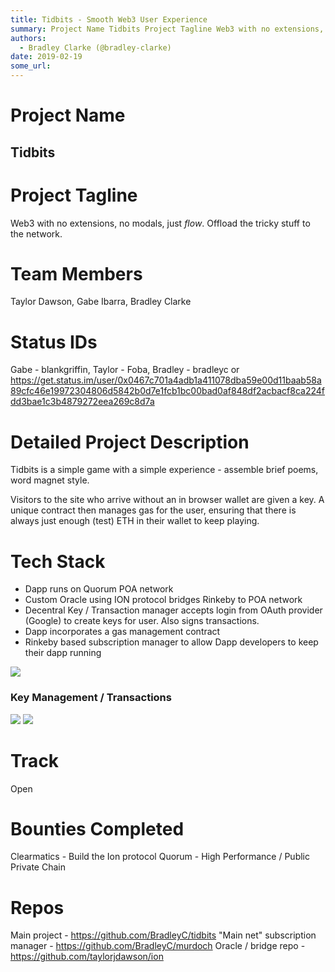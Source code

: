 ```yaml
---
title: Tidbits - Smooth Web3 User Experience
summary: Project Name Tidbits Project Tagline Web3 with no extensions, no modals, just flow. Offload the tricky stuff to the network. Team Members Taylor Dawson, Gabe Ibarra, Bradley Clarke Status IDs Gabe - blankgriffin, Taylor - Foba, Bradley - bradleyc or https-//get.status.im/user/0x0467c701a4adb1a411078dba59e00d11baab58a89cfc46e19972304806d5842b0d7e1fcb1bc00bad0af848df2acbacf8ca224fdd3bae1c3b4879272eea269c8d7a Detailed Project Description Tidbits is a simple game with a simple experience - assemble
authors:
  - Bradley Clarke (@bradley-clarke)
date: 2019-02-19
some_url: 
---
```


# Project Name
## Tidbits

# Project Tagline
Web3 with no extensions, no modals, just _flow_. Offload the tricky stuff to the network.

# Team Members
Taylor Dawson, Gabe Ibarra, Bradley Clarke

# Status IDs
Gabe - blankgriffin, Taylor - Foba, Bradley - bradleyc or https://get.status.im/user/0x0467c701a4adb1a411078dba59e00d11baab58a89cfc46e19972304806d5842b0d7e1fcb1bc00bad0af848df2acbacf8ca224fdd3bae1c3b4879272eea269c8d7a

# Detailed Project Description
Tidbits is a simple game with a simple experience - assemble brief poems, word magnet style. 

Visitors to the site who arrive without an in browser wallet are given a key. A unique contract then manages gas for the user, ensuring that there is always just enough (test) ETH in their wallet to keep playing. 

# Tech Stack
- Dapp runs on Quorum POA network
- Custom Oracle using ION protocol bridges Rinkeby to POA network
- Decentral Key / Transaction manager accepts login from OAuth provider (Google) to create keys for user. Also signs transactions.
- Dapp incorporates a gas management contract
- Rinkeby based subscription manager to allow Dapp developers to keep their dapp running

![](https://api.kauri.io:443/ipfs/QmZvtuuL7DMqSYPauUCQ7aRff2FdVgnTqKDfurjbZXQgua)

### Key Management / Transactions
![](https://api.kauri.io:443/ipfs/QmY7w7bc4EiZEXJAp4WiHXCda8VLxQ2p7584tSGTUfw67M)
![](https://api.kauri.io:443/ipfs/QmcWXh57X7Ye9cXhSdUyNtEy4hmPqMpPFAcSmiP6maPbjj)

# Track
Open

# Bounties Completed
Clearmatics - Build the Ion protocol
Quorum - High Performance / Public Private Chain

# Repos
Main project - https://github.com/BradleyC/tidbits
"Main net" subscription manager - https://github.com/BradleyC/murdoch
Oracle / bridge repo - https://github.com/taylorjdawson/ion